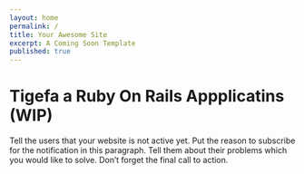 ```yaml
---
layout: home
permalink: /
title: Your Awesome Site
excerpt: A Coming Soon Template
published: true
---
```

# Tigefa a Ruby On Rails Appplicatins (WIP)
Tell the users that your website is not active yet. Put the reason to subscribe for the notification in this paragraph. Tell them about their problems which you would like to solve. Don’t forget the final call to action.
